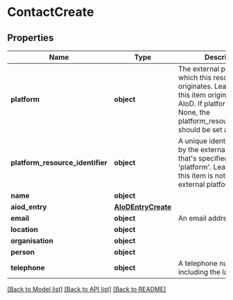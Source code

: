 # ContactCreate

## Properties
Name | Type | Description | Notes
------------ | ------------- | ------------- | -------------
**platform** | **object** | The external platform from which this resource originates. Leave empty if this item originates from AIoD. If platform is not None, the platform_resource_identifier should be set as well. | [optional] 
**platform_resource_identifier** | **object** | A unique identifier issued by the external platform that&#x27;s specified in &#x27;platform&#x27;. Leave empty if this item is not part of an external platform. | [optional] 
**name** | **object** |  | [optional] 
**aiod_entry** | [**AIoDEntryCreate**](AIoDEntryCreate.md) |  | [optional] 
**email** | **object** | An email address. | [optional] 
**location** | **object** |  | [optional] 
**organisation** | **object** |  | [optional] 
**person** | **object** |  | [optional] 
**telephone** | **object** | A telephone number, including the land code. | [optional] 

[[Back to Model list]](../README.md#documentation-for-models) [[Back to API list]](../README.md#documentation-for-api-endpoints) [[Back to README]](../README.md)

